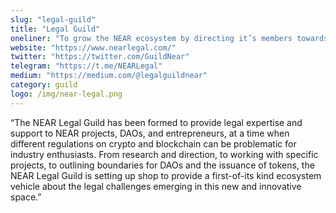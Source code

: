 ```yaml
---
slug: "legal-guild"
title: "Legal Guild"
oneliner: "To grow the NEAR ecosystem by directing it’s members towards a better understanding of their legal necessities"
website: "https://www.nearlegal.com/"
twitter: "https://twitter.com/GuildNear"
telegram: "https://t.me/NEARLegal"
medium: "https://medium.com/@legalguildnear"
category: guild
logo: /img/near-legal.png
---
```


“The NEAR Legal Guild has been formed to provide legal expertise and support to NEAR projects, DAOs, and entrepreneurs, at a time when different regulations on crypto and blockchain can be problematic for industry enthusiasts. From research and direction, to working with specific projects, to outlining boundaries for DAOs and the issuance of tokens, the NEAR Legal Guild is setting up shop to provide a first-of-its kind ecosystem vehicle about the legal challenges emerging in this new and innovative space.”
